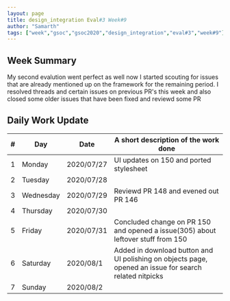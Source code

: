 ```yaml
---
layout: page
title: design_integration Eval#3 Week#9
author: "Samarth"
tags: ["week","gsoc","gsoc2020","design_integration","eval#3","week#9"]
---
```


## Week Summary
My second evalution went perfect as well now I started scouting for issues that are already mentioned up on the framework
for the remaining period. I resolved threads and certain issues on previous PR's this week and also closed some older issues that have been fixed and reviewd some PR

## Daily Work Update

|\#|Day|Date|A short description of the work done|  
|---	|---	|---	|---	|  
|1   	| Monday 	|   2020/07/27	|UI updates on 150 and ported stylesheet|  
|2   	| Tuesday  	|   2020/07/28	|   	|  
|3   	| Wednesday  	|  2020/07/29 	|Reviewd PR 148 and evened out PR 146   	|  
|4   	| Thursday  	|   2020/07/30	|   	|  
|5   	| Friday  	|   2020/07/31	| Concluded change on PR 150 and opened a issue(305) about leftover stuff from 150  	|  
|6   	| Saturday  	|   2020/08/1	| Added in download button and UI polishing on objects page, opened an issue for search related nitpicks  	|  
|7   	| Sunday  	|   2020/08/2	|   	|  
